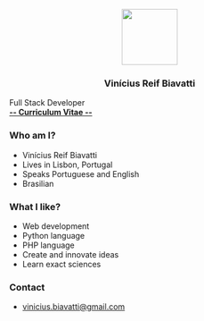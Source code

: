 <p align="center">
    <img src="https://avatars.githubusercontent.com/u/27300655?s=460&u=5c84707d32f35d07f25136c960151c008f577859&v=4" width="100px" />
    <h3 align="center">Vinícius Reif Biavatti</h3>
    Full Stack Developer<br>
    <a href="#!"><strong>-- Curriculum Vitae --</strong></a>
</p>

### Who am I?
- Vinícius Reif Biavatti
- Lives in Lisbon, Portugal
- Speaks Portuguese and English
- Brasilian

### What I like?
- Web development
- Python language
- PHP language
- Create and innovate ideas
- Learn exact sciences

### Contact
- vinicius.biavatti@gmail.com